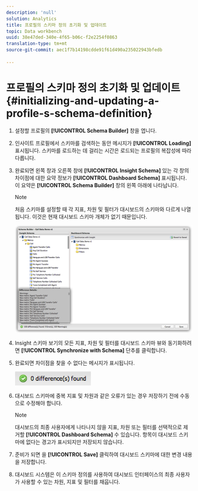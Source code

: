 ```yaml
---
description: 'null'
solution: Analytics
title: 프로필의 스키마 정의 초기화 및 업데이트
topic: Data workbench
uuid: 38e47ded-340e-4f65-b06c-f2e2254f0863
translation-type: tm+mt
source-git-commit: aec1f7b14198cdde91f61d490a235022943bfedb

---
```



# 프로필의 스키마 정의 초기화 및 업데이트{#initializing-and-updating-a-profile-s-schema-definition}

1. 설정할 프로필의 **[!UICONTROL Schema Builder]** 창을 엽니다.
1. 인사이트 프로필에서 스키마를 검색하는 동안 메시지가 **[!UICONTROL Loading]** 표시됩니다. 스키마를 로드하는 데 걸리는 시간은 로드되는 프로필의 복잡성에 따라 다릅니다.
1. 완료되면 왼쪽 창과 오른쪽 창에 **[!UICONTROL Insight Schema]** 있는 각 창의 차이점에 대한 요약 정보가 **[!UICONTROL Dashboard Schema]** 표시됩니다. 이 요약은 **[!UICONTROL Schema Builder]** 창의 왼쪽 아래에 나타납니다.

   >[!NOTE]
   >
   >처음 스키마를 설정할 때 각 지표, 차원 및 필터가 대시보드의 스키마와 다르게 나열됩니다. 이것은 현재 대시보드 스키마 개체가 없기 때문입니다.

   ![](assets/schema_builder2.png)

1. Insight 스키마 보기의 모든 지표, 차원 및 필터를 대시보드 스키마 뷰와 동기화하려면 **[!UICONTROL Synchronize with Schema]** 단추를 클릭합니다.
1. 완료되면 차이점을 찾을 수 없다는 메시지가 표시됩니다.

   ![](assets/diff_found.png)

1. 대시보드 스키마에 중복 지표 및 차원과 같은 오류가 있는 경우 저장하기 전에 수동으로 수정해야 합니다.

   >[!NOTE]
   >
   >대시보드의 최종 사용자에게 나타나지 않을 지표, 차원 또는 필터를 선택적으로 제거할 **[!UICONTROL Dashboard Schema]** 수 있습니다. 항목이 대시보드 스키마에 없다는 경고가 표시되지만 저장되지 않습니다.

1. 준비가 되면 을 **[!UICONTROL Save]** 클릭하여 대시보드 스키마에 대한 변경 내용을 저장합니다.
1. 대시보드 시스템은 이 스키마 정의를 사용하여 대시보드 인터페이스의 최종 사용자가 사용할 수 있는 차원, 지표 및 필터를 채웁니다.
